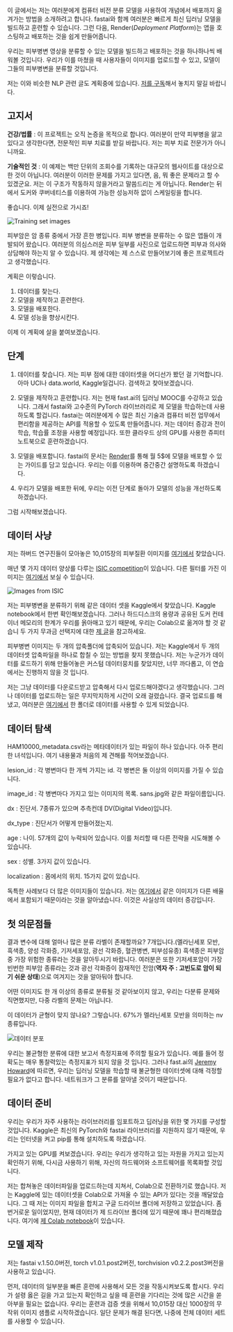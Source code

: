 이 글에서는 저는 여러분에게 컴퓨터 비전 분류 모델을 사용하여 개념에서 배포까지 옮겨가는 방법을 소개하려고 합니다. fastai와 함께 여러분은 빠르게 최신 딥러닝 모델을 빌드하고 훈련할 수 있습니다. 그런 다음, Render(*Deployment Platform*)는 앱을 호스팅하고 배포하는 것을 쉽게 만들어줍니다.

우리는 피부병변 영상을 분류할 수 있는 모델을 빌드하고 배포하는 것을 하나하나씩 배워볼 것입니다. 우리가 이를 마쳤을 때 사용자들이 이미지를 업로드할 수 있고, 모델이 그들의 피부병변을 분류할 것입니다.

저는 이와 비슷한 NLP 관련 글도 계획중에 있습니다. [저를 구독](https://medium.com/@jeffhale)해서 놓치지 말길 바랍니다.


## 고지서

**건강/법률** : 이 프로젝트는 오직 논증을 목적으로 합나다. 여러분이 만약 피부병을 앓고 있다고 생각한다면, 전문적인 피부 치료를 받길 바랍니다. 저는 피부 치료 전문가가 아니니까요.

**기술적인 것** : 이 예제는 백만 단위의 조회수를 기록하는 대규모의 웹사이트를 대상으로 한 것이 아닙니다. 여러분이 이러한 문제를 가지고 있다면, 음, 뭐 좋은 문제라고 할 수 있겠군요.
저는 이 구조가 작동하지 않을거라고 말씀드리는 게 아닙니다. Render는 뒤에서 도커와 쿠버네티스를 이용하여 가능한 성능저하 없이 스케일링을 합니다.

좋습니다. 이제 실전으로 가시죠!

![Training set images]()

피부암은 암 종류 중에서 가장 흔한 병입니다. 피부 병변을 분류하는 수 많은 앱들이 개발되어 왔습니다. 여러분의 의심스러운 피부 일부를 사진으로 업로드하면 피부과 의사와 상담해야 하는지 알 수 있습니다. 제 생각에는 제 스스로 만들어보기에 좋은 프로젝트라고 생각했습니다.

계획은 이렇습니다.

1. 데이터를 찾는다.
2. 모델을 제작하고 훈련한다.
3. 모델을 배포한다.
4. 모델 성능을 향상시킨다.

이제 이 계획에 살을 붙여보겠습니다.


## 단계

1. 데이터를 찾습니다. 저는 피부 점에 대한 데이터셋을 어디선가 봤던 걸 기억합니다. 아마 UCI나 data.world, Kaggle일겁니다. 검색하고 찾아보겠습니다.

2. 모델을 제작하고 훈련합니다. 저는 현재 fast.ai의 딥러닝 MOOC를 수강하고 있습니다. 그래서 fastai와 고수준의 PyTorch 라이브러리로 제 모델을 학습하는데 사용하도록 할겁니다. fastai는 여러분에게 수 많은 최신 기술과 컴퓨터 비전 업무에서 편리함을 제공하는 API를 적용할 수 있도록 만들어줍니다. 저는 데이터 증강과 전이학습, 학습률 조정을 사용할 예정입니다. 또한 클라우드 상의 GPU를 사용한 쥬피터 노트북으로 훈련하겠습니다.

3. 모델을 배포합니다. fastai의 문서는 [Render](https://render.com/)를 통해 월 5$에 모델을 배포할 수 있는 가이드를 담고 있습니다. 우리는 이를 이용하며 중간중간 설명하도록 하겠습니다.

4. 우리가 모델을 배포한 뒤에, 우리는 이전 단계로 돌아가 모델의 성능을 개선하도록 하겠습니다.

그럼 시작해보겠습니다.


## 데이터 사냥

저는 하버드 연구진들이 모아놓은 10,015장의 피부질환 이미지를 [여기에서](https://dataverse.harvard.edu/dataset.xhtml?persistentId=doi:10.7910/DVN/DBW86T) 찾았습니다.

매년 몇 가지 데이터 양상를 다루는 [ISIC competition](https://www.isic-archive.com/#!/topWithHeader/tightContentTop/challenges)이 있습니다. 다른 필터를 가진 이미지는 [여기에서](https://www.isic-archive.com/#!/topWithHeader/onlyHeaderTop/gallery) 보실 수 있습니다.

![Images from ISIC]()

저는 피부병변을 분류하기 위해 같은 데이터 셋을 Kaggle에서 찾았습니다. Kaggle notebook에서 한번 확인해보겠습니다. 그러나 하드디스크의 용량과 공유된 도커 컨테이너 메모리의 한계가 우리를 옭아매고 있기 때문에, 우리는 Colab으로 옮겨야 할 것 같습니 두 가지 무과금 선택지에 대한 [제 글](https://towardsdatascience.com/kaggle-vs-colab-faceoff-which-free-gpu-provider-is-tops-d4f0cd625029?source=friends_link&sk=7eb54f51566742d937b8d41adaee1bb9)을 참고하세요.

피부병변 이미지는 두 개의 압축폴더에 압축되어 있습니다. 저는 Kaggle에서 두 개의 데이터셋 압축파일을 하나로 합칠 수 있는 방법을 찾지 못했습니다. 저는 누군가가 데이터를 로드하기 위해 만들어놓은 커스텀 데이터뭉치를 찾았지만, 너무 까다롭고, 이 연습에서는 진행하지 않을 것 입니다.

저는 그냥 데이터를 다운로드받고 압축해서 다시 업로드해야겠다고 생각했습니다. 그러나 데이터를 업로드하는 일은 무지막지하게 시간이 오래 걸렸습니다. 결국 업로드를 해냈고, 여러분은 [여기에서](https://www.kaggle.com/discdiver/mnist1000-with-one-image-folder) 한 폴더로 데이터를 사용할 수 있게 되었습니다.


## 데이터 탐색

HAM10000_metadata.csv라는 메타데이터가 있는 파일이 하나 있습니다. 아주 편리한 녀석입니다. 여기 내용물과 처음의 제 견해를 적어보겠습니다.

lesion_id : 각 병변마다 한 개씩 가지는 id. 각 병변은 둘 이상의 이미지를 가질 수 있습니다.

image_id : 각 병변마다 가지고 있는 이미지의 목록. sans.jpg와 같은 파일이름입니다.

dx : 진단서. 7종류가 있으며 추측컨데 DV(Digital Video)입니다.

dx_type : 진단서가 어떻게 만들어졌는지.

age : 나이. 57개의 값이 누락되어 있습니다. 이를 처리할 때 다른 전략을 시도해볼 수 있습니다.

sex : 성별. 3가지 값이 있습니다.

localization : 몸에서의 위치. 15가지 값이 있습니다.

독특한 사례보다 더 많은 이미지들이 있습니다. 저는 [여기에서](https://www.ncbi.nlm.nih.gov/pmc/articles/PMC6091241/) 같은 이미지가 다른 배율에서 포함되기 때문이라는 것을 알아냈습니다. 이것은 사실상의 데이터 증강입니다.


## 첫 의문점들

결과 변수에 대해 얼마나 많은 분류 라벨이 존재할까요? 7개입니다.(멜라닌세포 모반, 흑색종, 양성 각화증, 기저세포암, 광선 각화증, 혈관병변, 피부섬유종) 흑색종은 피부암 중 가장 위험한 종류라는 것을 알아두시기 바랍니다. 여러분은 또한 기저세포암이 가장 빈번한 피부암 종류라는 것과 광선 각화증이 잠재적인 전암(**역자 주 : 고빈도로 암이 되기 쉬운 상태**)으로 여겨지는 것을 알아둬야 합니다.

어떤 이미지도 한 개 이상의 종류로 분류될 것 같아보이지 않고, 우리는 다분류 문제와 직면했지만, 다중 라벨의 문제는 아닙니다.

이 데이터가 균형이 맞지 않나요? 그렇습니다. 67%가 멜라닌세포 모반을 의미하는 nv 종류입니다.

![데이터 분포]()

우리는 불균형한 분류에 대한 보고서 측정지표에 주의할 필요가 있습니다. 예를 들어 정확도는 매우 통찰력있는 측정지표가 되지 않을 것 입니다. 그러나 fast.ai의 [Jeremy Howard](https://www.youtube.com/watch?v=Egp4Zajhzog&feature=youtu.be&t=4200)에 따르면, 우리는 딥러닝 모델을 학습할 때 불균형한 데이터셋에 대해 걱정할 필요가 없다고 합니다. 네트워크가 그 분류를 알아낼 것이기 때문입니다.


## 데이터 준비

우리는 우리가 자주 사용하는 라이브러리를 임포트하고 딥러닝을 위한 몇 가지를 구성할 것입니다. Kaggle은 최신의 PyTorch와 fastai 라이브러리를 지원하지 않기 때문에, 우리는 인터넷을 켜고 pip를 통해 설치하도록 하겠습니다.

가지고 있는 GPU를 켜보겠습니다. 우리는 우리가 생각하고 있는 자원을 가지고 있는지 확인하기 위해, 다시금 사용하기 위해, 자신의 하드웨어와 소프트웨어를 목록화할 것입니다.

저는 합쳐놓은 데이터파일을 업로드하는데 지쳐서, Colab으로 전환하기로 했습니다. 저는 Kaggle에 있는 데이터셋을 Colab으로 가져올 수 있는 API가 있다는 것을 깨달았습니다. 그 때 저는 이미지 파일을 합치고 구글 드라이브 폴더에 저장하고 있었습니다. 좀 번거로운 일이었지만, 현재 데이터가 제 드라이브 폴더에 있기 때문에 꽤나 편리해졌습니다. 여기에 [제 Colab notebook](https://colab.research.google.com/drive/1y1hZS-nmcA3SBH7tF4uttAGMwNS3z9jx)이 있습니다.


## 모델 제작

저는 fastai v.1.50.0버전, torch v1.0.1.post2버전, torchvision v0.2.2.post3버전을 사용하고 있습니다.

먼저, 데이터의 일부분을 빠른 훈련에 사용해서 모든 것을 작동시켜보도록 합시다. 우리가 설령 옳은 길을 가고 있는지 확인하고 싶을 때 훈련을 기다리는 것에 많은 시간을 쏟아부을 필요는 없습니다. 우리는 훈련과 검증 셋을 위해서 10,015장 대신 1000장의 무작위 이미지 샘플로 시작하겠습니다. 일단 문제가 해결 된다면, 나중에 전체 데이터 세트를 사용할 수 있습니다.
